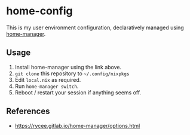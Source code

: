 # home-config

This is my user environment configuration, declaratively managed using
[home-manager](https://github.com/nix-community/home-manager).

## Usage

1. Install home-manager using the link above.
2. `git clone` this repository to `~/.config/nixpkgs`
3. Edit `local.nix` as required.
4. Run `home-manager switch`.
5. Reboot / restart your session if anything seems off.

## References

* https://rycee.gitlab.io/home-manager/options.html
